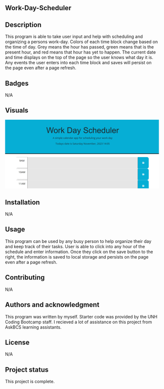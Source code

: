 ## Work-Day-Scheduler

## Description
This program is able to take user input and help with scheduling and organizing a persons work-day. Colors of each time block change based on the time of day. Grey means the hour has passed, green means that is the present hour, and red means that hour has yet to happen. The current date and time displays on the top of the page so the user knows what day it is. Any events the user enters into each time block and saves will persist on the page even after a page refresh.

## Badges
N/A

## Visuals
<img src="assets/HomePage.png">

## Installation
N/A

## Usage
This program can be used by any busy person to help organize their day and keep track of their tasks. User is able to click into any hour of the schedule and enter information. Once they click on the save button to the right, the information is saved to local storage and persists on the page even after a page refresh.

## Contributing
N/A

## Authors and acknowledgment
This program was written by myself. Starter code was provided by the UNH Coding Bootcamp staff. I recieved a lot of assistance on this project from AskBCS learning assistants.

## License
N/A

## Project status
This project is complete.